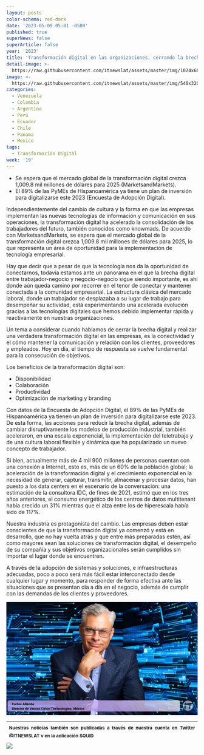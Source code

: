```yaml
---
layout: posts
color-schema: red-dark
date: '2023-05-09 05:01 -0500'
published: true
superNews: false
superArticle: false
year: '2023'
title: 'Transformación digital en las organizaciones, cerrando la brecha'
detail-image: >-
  https://raw.githubusercontent.com/itnewslat/assets/master/img/1024x680/Carlos-Allende-g.jpg
image: >-
  https://raw.githubusercontent.com/itnewslat/assets/master/img/540x320/Carlos-Allende-p.jpg
categories:
  - Venezuela
  - Colombia
  - Argentina
  - Perú
  - Ecuador
  - Chile
  - Panama
  - Mexico
tags:
  - Transformación Digital
week: '19'
---
```

- Se espera que el mercado global de la transformación digital crezca 1,009.8 mil millones de dólares para 2025 (MarketsandMarkets).
- El 89% de las PyMEs de Hispanoamérica ya tiene un plan de inversión para digitalizarse este 2023 (Encuesta de Adopción Digital).

Independientemente del cambio de cultura y la forma en que las empresas implementan las nuevas tecnologías de información y comunicación en sus operaciones, la transformación digital ha acelerado la consolidación de los trabajadores del futuro, también conocidos como knowmads. De acuerdo con MarketsandMarkets, se espera que el mercado global de la transformación digital crezca 1,009.8 mil millones de dólares para 2025, lo que representa un área de oportunidad para la implementación de tecnología empresarial.

Hay que decir que a pesar de que la tecnología nos da la oportunidad de conectarnos, todavía estamos ante un panorama en el que la brecha digital entre trabajador-negocio y negocio-negocio sigue siendo importante, es ahí donde aún queda camino por recorrer en el tenor de conectar y mantener conectada a la comunidad empresarial. La estructura clásica del mercado laboral, donde un trabajador se desplazaba a su lugar de trabajo para desempeñar su actividad, está experimentando una acelerada evolución gracias a las tecnologías digitales que hemos debido implementar rápida y reactivamente en nuestras organizaciones.

Un tema a considerar cuando hablamos de cerrar la brecha digital y realizar una verdadera transformación digital en las empresas, es la conectividad y el cómo mantener la comunicación y relación con los clientes, proveedores y empleados. Hoy en día, el tiempo de respuesta se vuelve fundamental para la consecución de objetivos.

Los beneficios de la transformación digital son:

- Disponibilidad
- Colaboración
- Productividad
- Optimización de marketing y branding

Con datos de la Encuesta de Adopción Digital, el 89% de las PyMEs de Hispanoamérica ya tienen un plan de inversión para digitalizarse este 2023. De esta forma, las acciones para reducir la brecha digital, además de cambiar disruptivamente los modelos de producción industrial, también aceleraron, en una escala exponencial, la implementación del teletrabajo y de una cultura laboral flexible y dinámica que ha popularizado un nuevo concepto de trabajador.

Si bien, actualmente más de 4 mil 900 millones de personas cuentan con una conexión a Internet, esto es, más de un 60% de la población global; la aceleración de la transformación digital y el crecimiento exponencial en la necesidad de generar, capturar, transmitir, almacenar y procesar datos, han puesto a los data centers en el escenario de la conversación: una estimación de la consultora IDC, de fines de 2021, estimó que en los tres años anteriores, el consumo energético de los centros de datos multitenant había crecido un 31% mientras que el alza entre los de hiperescala había sido de 117%.

Nuestra industria es protagonista del cambio. Las empresas deben estar conscientes de que la transformación digital ya comenzó y está en desarrollo, que no hay vuelta atrás y que entre más preparadas estén, así como mayores sean las soluciones de transformación digital, el desempeño de su compañía y sus objetivos organizacionales serán cumplidos sin importar el lugar donde se encuentren.

A través de la adopción de sistemas y soluciones, e infraestructuras adecuadas, poco a poco será más fácil estar interconectado desde cualquier lugar y momento, para responder de forma efectiva ante las situaciones que se presentan día a día en el negocio, además de cumplir con las demandas de los clientes y proveedores.

![](https://raw.githubusercontent.com/itnewslat/assets/master/img/540x320/Carlos-Allende-p.jpg)

<table style="height: 42px;" width="569">
<tbody>
<tr>
<td style="text-align: justify;"><sub><strong>Nuestras noticias también son publicadas a través de nuestra cuenta en Twitter <a href="https://twitter.com/itnewslat?lang=es">@ITNEWSLAT</a> y en la aplicación <a href="https://squidapp.co/en/">SQUID</a></strong></sub></td>
</tr>
</tbody>
</table>
<img src="https://tracker.metricool.com/c3po.jpg?hash=56f88a41e39ab42c063cc51676587a04"/>